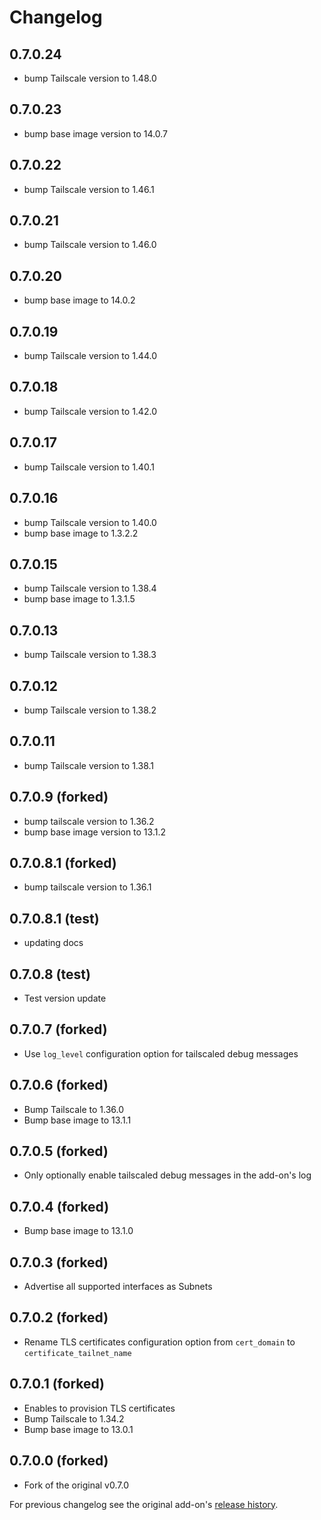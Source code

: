 # Changelog

## 0.7.0.24

- bump Tailscale version to 1.48.0

## 0.7.0.23

- bump base image version to 14.0.7


## 0.7.0.22

- bump Tailscale version to 1.46.1

## 0.7.0.21

- bump Tailscale version to 1.46.0

## 0.7.0.20

- bump base image to 14.0.2
  
## 0.7.0.19

- bump Tailscale version to 1.44.0

## 0.7.0.18

- bump Tailscale version to 1.42.0

## 0.7.0.17

- bump Tailscale version to 1.40.1

## 0.7.0.16

- bump Tailscale version to 1.40.0
- bump base image to 1.3.2.2

## 0.7.0.15

- bump Tailscale version to 1.38.4
- bump base image to 1.3.1.5

## 0.7.0.13

- bump Tailscale version to 1.38.3

## 0.7.0.12

- bump Tailscale version to 1.38.2

## 0.7.0.11

- bump Tailscale version to 1.38.1

## 0.7.0.9 (forked)

- bump tailscale version to 1.36.2
- bump base image version to 13.1.2


## 0.7.0.8.1 (forked)

- bump tailscale version to 1.36.1


## 0.7.0.8.1 (test)

- updating docs

## 0.7.0.8 (test)

- Test version update

## 0.7.0.7 (forked)

- Use `log_level` configuration option for tailscaled debug messages

## 0.7.0.6 (forked)

- Bump Tailscale to 1.36.0
- Bump base image to 13.1.1

## 0.7.0.5 (forked)

- Only optionally enable tailscaled debug messages in the add-on's log

## 0.7.0.4 (forked)

- Bump base image to 13.1.0

## 0.7.0.3 (forked)

- Advertise all supported interfaces as Subnets

## 0.7.0.2 (forked)

- Rename TLS certificates configuration option from `cert_domain` to `certificate_tailnet_name`

## 0.7.0.1 (forked)

- Enables to provision TLS certificates
- Bump Tailscale to 1.34.2
- Bump base image to 13.0.1

## 0.7.0.0 (forked)

- Fork of the original v0.7.0

For previous changelog see the original add-on's [release history](https://github.com/hassio-addons/addon-tailscale/releases).
